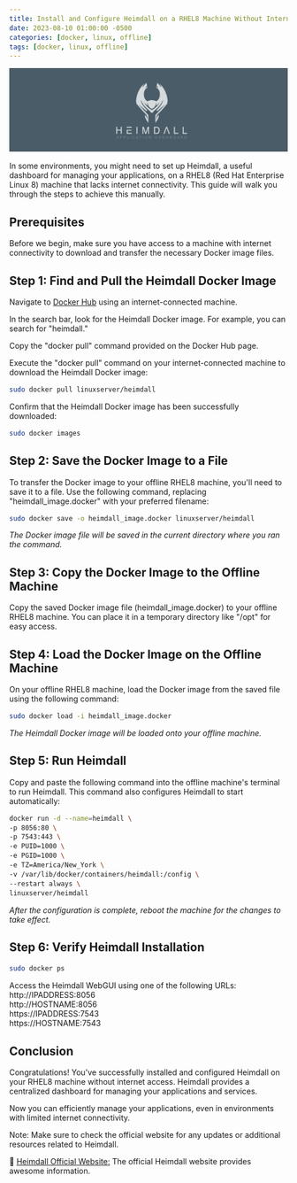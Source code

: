 ```yaml
---
title: Install and Configure Heimdall on a RHEL8 Machine Without Internet Access
date: 2023-08-10 01:00:00 -0500
categories: [docker, linux, offline]
tags: [docker, linux, offline]
---
```


![Install and Configure Heimdall on a RHEL8 Machine Without Internet Access](/assets/img/posts/2023/heimdall_offline_installation/heimdall_offline_installation.png)


In some environments, you might need to set up Heimdall, a useful dashboard for managing your applications, on a RHEL8 (Red Hat Enterprise Linux 8) machine that lacks internet connectivity. This guide will walk you through the steps to achieve this manually.

## Prerequisites

Before we begin, make sure you have access to a machine with internet connectivity to download and transfer the necessary Docker image files.

## Step 1: Find and Pull the Heimdall Docker Image

Navigate to [Docker Hub](https://hub.docker.com) using an internet-connected machine.

In the search bar, look for the Heimdall Docker image. For example, you can search for "heimdall."

Copy the "docker pull" command provided on the Docker Hub page.  

Execute the "docker pull" command on your internet-connected machine to download the Heimdall Docker image:

```bash
sudo docker pull linuxserver/heimdall
```

Confirm that the Heimdall Docker image has been successfully downloaded:

```bash
sudo docker images
```

## Step 2: Save the Docker Image to a File

To transfer the Docker image to your offline RHEL8 machine, you'll need to save it to a file. Use the following command, replacing "heimdall_image.docker" with your preferred filename:

```bash
sudo docker save -o heimdall_image.docker linuxserver/heimdall
```

*The Docker image file will be saved in the current directory where you ran the command.*

## Step 3: Copy the Docker Image to the Offline Machine

Copy the saved Docker image file (heimdall_image.docker) to your offline RHEL8 machine. You can place it in a temporary directory like "/opt" for easy access.

## Step 4: Load the Docker Image on the Offline Machine

On your offline RHEL8 machine, load the Docker image from the saved file using the following command:

```bash
sudo docker load -i heimdall_image.docker
```

*The Heimdall Docker image will be loaded onto your offline machine.*

## Step 5: Run Heimdall

Copy and paste the following command into the offline machine's terminal to run Heimdall. This command also configures Heimdall to start automatically:

```bash
docker run -d --name=heimdall \
-p 8056:80 \
-p 7543:443 \
-e PUID=1000 \
-e PGID=1000 \
-e TZ=America/New_York \
-v /var/lib/docker/containers/heimdall:/config \
--restart always \
linuxserver/heimdall
```

*After the configuration is complete, reboot the machine for the changes to take effect.*

## Step 6: Verify Heimdall Installation

```bash
sudo docker ps
```

Access the Heimdall WebGUI using one of the following URLs: <br>
http://IPADDRESS:8056 <br>
http://HOSTNAME:8056 <br>
https://IPADDRESS:7543 <br>
https://HOSTNAME:7543 <br>

## Conclusion

Congratulations! You've successfully installed and configured Heimdall on your RHEL8 machine without internet access. Heimdall provides a centralized dashboard for managing your applications and services.

Now you can efficiently manage your applications, even in environments with limited internet connectivity.

Note: Make sure to check the official website for any updates or additional resources related to Heimdall.


📝 [Heimdall Official Website:](https://heimdall.site/) The official Heimdall website provides awesome information.